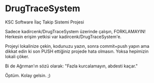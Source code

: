 # DrugTraceSystem
KSC Software İlaç Takip Sistemi Projesi

Sadece kadircenk/DrugTraceSystem üzerinde çalışın, FORKLAMAYIN! Herkesin erişim yetkisi var kadircenk/DrugTraceSystem'e.

Projeyi lokalinize çekin, kodunuzu yazın, sonra commit+push yapın ama dikkat edin ki son PUSH ettiğiniz projede hata olmasın.
Yoksa hepimizin lokali çöker.

Bi de Ağrıman'ın sözü olarak: "Fazla kurcalamayın, abdesti kaçar."

Öptüm. Kolay gelsin. ;)

